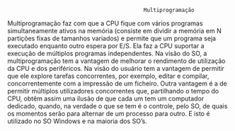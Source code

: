                                                Multiprogramação
 
 
 Multiprogramação faz com que a CPU fique com vários programas simultaneamente ativos na memória (consiste em dividir a memória em N partições fixas de tamanhos variados) e permite que um programa seja executado enquanto outro espera por E/S. Ela faz a CPU suportar a execução de múltiplos programas independentes. Na visão do SO, a multiprogramação tem a vantagem de melhorar o rendimento de utilização da CPU e dos periféricos. Na visão do usuário tem a vantagem de permitir que ele explore tarefas concorrentes, por exemplo, editar e compilar, concorrentemente com a impressão de um ficheiro. Outra vantagem é a de permitir múltiplos utilizadores concorrentes que, partilhando o tempo do CPU, obtêm assim uma ilusão de que cada um tem um computador dedicado, quando, na verdade o que se tem é o controle, pelo SO, de quais os momentos serão para alternar de um processo para outro. E isto é utilizado no SO Windows e na maioria dos SO’s.
